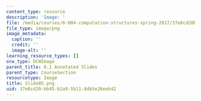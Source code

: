 ```yaml
---
content_type: resource
description: 'Image: '
file: /media/courses/6-004-computation-structures-spring-2017/37e8cd20bb45b2a95b118db5e26eeb42_Slide05.png
file_type: image/png
image_metadata:
  caption: ''
  credit: ''
  image-alt: ''
learning_resource_types: []
ocw_type: OCWImage
parent_title: 8.1 Annotated Slides
parent_type: CourseSection
resourcetype: Image
title: Slide05.png
uid: 37e8cd20-bb45-b2a9-5b11-8db5e26eeb42
---
```

